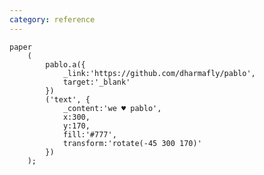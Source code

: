 ```yaml
---
category: reference
---
```


    paper
        (
            pablo.a({
                _link:'https://github.com/dharmafly/pablo',
                target:'_blank'
            })
            ('text', {
                _content:'we ♥ pablo',
                x:300,
                y:170,
                fill:'#777',
                transform:'rotate(-45 300 170)'
            })
        );
